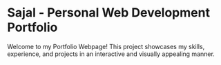# Sajal - Personal Web Development Portfolio

Welcome to my Portfolio Webpage! This project showcases my skills, experience, and projects in an interactive and visually appealing manner. 

